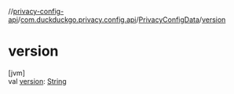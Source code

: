 //[privacy-config-api](../../../index.md)/[com.duckduckgo.privacy.config.api](../index.md)/[PrivacyConfigData](index.md)/[version](version.md)

# version

[jvm]\
val [version](version.md): [String](https://kotlinlang.org/api/latest/jvm/stdlib/kotlin/-string/index.html)
